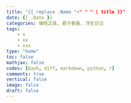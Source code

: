 ```yaml
---
title: "{{ replace .Name "-" " " | title }}"
date: {{ .Date }}
categories: 编程之道, 君子善器, 浮生日记
tags:
    - x
    - xx
    - xxx
type: "home"
toc: false
mathjax: false
codes: [bash, diff, markdown, python, r]
comments: true
vertical: false
image: false
draft: false
---
```



<!--more-->
